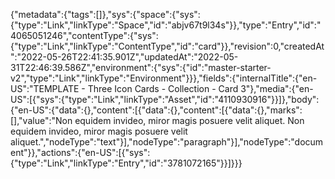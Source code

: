 {"metadata":{"tags":[]},"sys":{"space":{"sys":{"type":"Link","linkType":"Space","id":"abjv67t9l34s"}},"type":"Entry","id":"4065051246","contentType":{"sys":{"type":"Link","linkType":"ContentType","id":"card"}},"revision":0,"createdAt":"2022-05-26T22:41:35.901Z","updatedAt":"2022-05-31T22:46:39.586Z","environment":{"sys":{"id":"master-starter-v2","type":"Link","linkType":"Environment"}}},"fields":{"internalTitle":{"en-US":"TEMPLATE - Three Icon Cards - Collection - Card 3"},"media":{"en-US":[{"sys":{"type":"Link","linkType":"Asset","id":"4110930916"}}]},"body":{"en-US":{"data":{},"content":[{"data":{},"content":[{"data":{},"marks":[],"value":"Non equidem invideo, miror magis posuere velit aliquet. Non equidem invideo, miror magis posuere velit aliquet.","nodeType":"text"}],"nodeType":"paragraph"}],"nodeType":"document"}},"actions":{"en-US":[{"sys":{"type":"Link","linkType":"Entry","id":"3781072165"}}]}}}